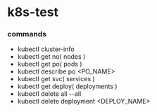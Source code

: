 # k8s-test

### commands
- kubectl cluster-info
- kubectl get no( nodes )
- kubectl get po( pods )
- kubectl describe po <PO_NAME>
- kubectl get svc( services )
- kubectl get deploy( deployments )
- kubectl delete all --all
- kubectl delete deployment <DEPLOY_NAME>